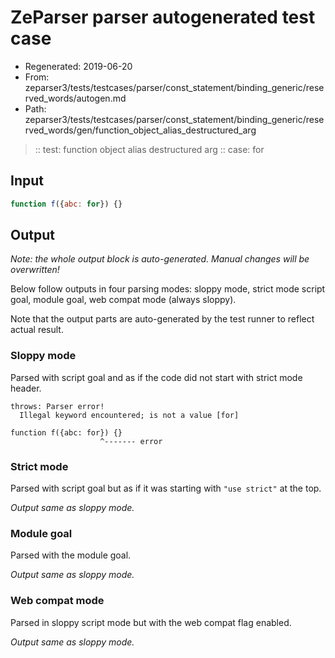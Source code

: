 # ZeParser parser autogenerated test case

- Regenerated: 2019-06-20
- From: zeparser3/tests/testcases/parser/const_statement/binding_generic/reserved_words/autogen.md
- Path: zeparser3/tests/testcases/parser/const_statement/binding_generic/reserved_words/gen/function_object_alias_destructured_arg

> :: test: function object alias destructured arg
> :: case: for

## Input


`````js
function f({abc: for}) {}
`````

## Output

_Note: the whole output block is auto-generated. Manual changes will be overwritten!_

Below follow outputs in four parsing modes: sloppy mode, strict mode script goal, module goal, web compat mode (always sloppy).

Note that the output parts are auto-generated by the test runner to reflect actual result.

### Sloppy mode

Parsed with script goal and as if the code did not start with strict mode header.

`````
throws: Parser error!
  Illegal keyword encountered; is not a value [for]

function f({abc: for}) {}
                    ^------- error
`````

### Strict mode

Parsed with script goal but as if it was starting with `"use strict"` at the top.

_Output same as sloppy mode._

### Module goal

Parsed with the module goal.

_Output same as sloppy mode._

### Web compat mode

Parsed in sloppy script mode but with the web compat flag enabled.

_Output same as sloppy mode._
